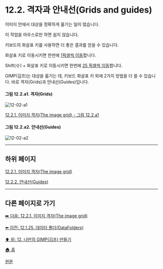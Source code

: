 # 12.2. 격자과 안내선(Grids and guides)
이미지 안에서 대상을 정확하게 옮기는 일이 많습니다.

이 작업을 마우스로만 하면 쉽지 않습니다.

키보드의 화살표 키를 사용하면 더 좋은 결과를 얻을 수 있습니다.

화살표 키로 이동시키면 한번에 [1픽셀씩 이동](./07-02-01-01-01-moving_and_resizing_the_selection_outline.md#07-02-01-01-01-s2-01)합니다. 

Shift(⇧) + 화살표 키로 이동시키면 한번에 [25 픽셀씩 이동](./07-02-01-01-01-moving_and_resizing_the_selection_outline.md#07-02-01-01-01-s2-02)합니다. 

GIMP(김프)는 대상을 옮기는 데, 키보드 화살표 키 외에 2가지 방법을 더 쓸 수 있습니다. 바로 격자(Grids)과 안내선(Guides)입니다.

<a id="12-02-a1"></a>

#### 그림 12.2.a1. 격자(Grids)
![12-02-a1](https://github.com/wonder13662/gimp/assets/15767104/bc624c6c-eae5-4884-bfee-75ebef4e1628)

[12.2.1. 이미지 격자(The image grid) - 그림 12.2.a1](./12-02-01-the-image-grid.md#12-02-a1)

<a id="12-02-a2"></a>

#### 그림 12.2.a2. 안내선(Guides)
![12-02-a2](https://github.com/wonder13662/gimp/assets/15767104/a6bd80c7-ae5e-440f-be3e-269db2b55803)

<a comment="위 이미지를 이미지 창의 세부 페이지로 이동해야 함"></a>

***

## 하위 페이지

[12.2.1. 이미지 격자(The image grid)](./12-02-01-the-image-grid.md)

[12.2.2. 안내선(Guides)](./12-02-02-guides.md)

***

## 다른 페이지로 가기

[➡️ 다음: 12.2.1. 이미지 격자(The image grid)](./12-02-01-the-image-grid.md)

[⬅️ 이전: 12.1.25. 데이터 폴더(DataFolders)](./12-01-25-data-folders.md)

[⬆️ 위: 12. 나만의 GIMP(김프) 만들기](./12-00-enrich-my-gimp.md)

[🏠 홈](./00-home.md)

[원문](https://docs.gimp.org/2.10/ko/gimp-concepts-image-grid-and-guides.html)
